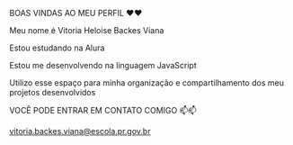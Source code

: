 BOAS VINDAS AO MEU PERFIL ❤️❤️

Meu nome é Vitoria Heloise Backes Viana

Estou estudando na Alura

Estou me desenvolvendo na linguagem JavaScript

Utilizo esse espaço para minha organização e compartilhamento dos meu projetos desenvolvidos

VOCÊ PODE ENTRAR EM CONTATO COMIGO 📫📫

vitoria.backes.viana@escola.pr.gov.br

